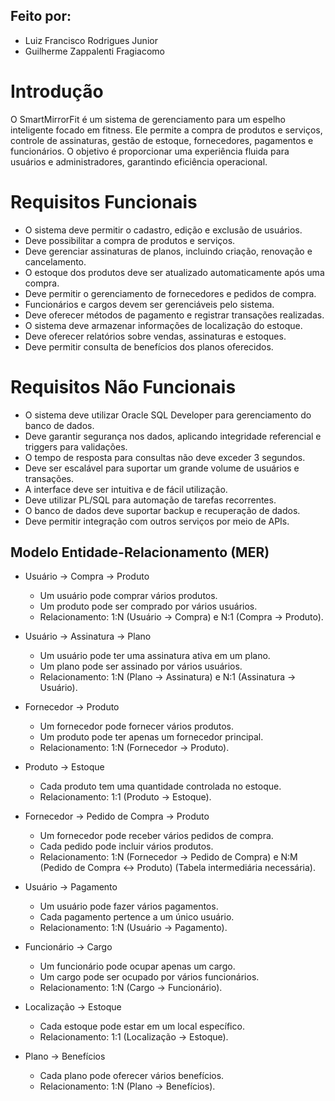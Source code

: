 ## Feito por:
  - Luiz Francisco Rodrigues Junior
  - Guilherme Zappalenti Fragiacomo

# Introdução
O SmartMirrorFit é um sistema de gerenciamento para um espelho inteligente focado em fitness. Ele permite a compra de produtos e serviços, controle de assinaturas, gestão de estoque, fornecedores, pagamentos e funcionários. O objetivo é proporcionar uma experiência fluida para usuários e administradores, garantindo eficiência operacional.

# Requisitos Funcionais
  - O sistema deve permitir o cadastro, edição e exclusão de usuários.
  - Deve possibilitar a compra de produtos e serviços.
  - Deve gerenciar assinaturas de planos, incluindo criação, renovação e cancelamento.
  - O estoque dos produtos deve ser atualizado automaticamente após uma compra.
  - Deve permitir o gerenciamento de fornecedores e pedidos de compra.
  - Funcionários e cargos devem ser gerenciáveis pelo sistema.
  - Deve oferecer métodos de pagamento e registrar transações realizadas.
  - O sistema deve armazenar informações de localização do estoque.
  - Deve oferecer relatórios sobre vendas, assinaturas e estoques.
  - Deve permitir consulta de benefícios dos planos oferecidos.

# Requisitos Não Funcionais
  - O sistema deve utilizar Oracle SQL Developer para gerenciamento do banco de dados.
  - Deve garantir segurança nos dados, aplicando integridade referencial e triggers para validações.
  - O tempo de resposta para consultas não deve exceder 3 segundos.
  - Deve ser escalável para suportar um grande volume de usuários e transações.
  - A interface deve ser intuitiva e de fácil utilização.
  - Deve utilizar PL/SQL para automação de tarefas recorrentes.
  - O banco de dados deve suportar backup e recuperação de dados.
  - Deve permitir integração com outros serviços por meio de APIs.

## Modelo Entidade-Relacionamento (MER)
  - Usuário → Compra → Produto
    - Um usuário pode comprar vários produtos.
    - Um produto pode ser comprado por vários usuários.
    - Relacionamento: 1:N (Usuário → Compra) e N:1 (Compra → Produto).
  
  - Usuário → Assinatura → Plano
    - Um usuário pode ter uma assinatura ativa em um plano.
    - Um plano pode ser assinado por vários usuários.
    - Relacionamento: 1:N (Plano → Assinatura) e N:1 (Assinatura → Usuário).
  
  - Fornecedor → Produto
    - Um fornecedor pode fornecer vários produtos.
    - Um produto pode ter apenas um fornecedor principal.
    - Relacionamento: 1:N (Fornecedor → Produto).
  
  - Produto → Estoque
    - Cada produto tem uma quantidade controlada no estoque.
    - Relacionamento: 1:1 (Produto → Estoque).
    
  - Fornecedor → Pedido de Compra → Produto
    - Um fornecedor pode receber vários pedidos de compra.
    - Cada pedido pode incluir vários produtos.
    - Relacionamento: 1:N (Fornecedor → Pedido de Compra) e N:M (Pedido de Compra ↔ Produto) (Tabela intermediária necessária).
  
  - Usuário → Pagamento
    - Um usuário pode fazer vários pagamentos.
    - Cada pagamento pertence a um único usuário.
    - Relacionamento: 1:N (Usuário → Pagamento).
  
  - Funcionário → Cargo
    - Um funcionário pode ocupar apenas um cargo.
    - Um cargo pode ser ocupado por vários funcionários.
    - Relacionamento: 1:N (Cargo → Funcionário).
   
  - Localização → Estoque
    - Cada estoque pode estar em um local específico.
    - Relacionamento: 1:1 (Localização → Estoque).
   
  - Plano → Benefícios
    - Cada plano pode oferecer vários benefícios.
    - Relacionamento: 1:N (Plano → Benefícios).
